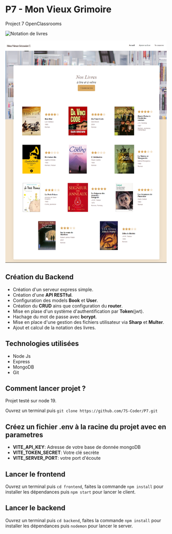 # P7 - Mon Vieux Grimoire

Project 7 OpenClassrooms

![Notation de livres](https://img.shields.io/badge/Notation%20de%20livres-Mon_vieux_grimoire-gold)

<div align="center">
<img src="https://github.com/JonathanCornic/mon-vieux-grimoire/blob/main/mon-vieux-grimoire-preview.png">
</div>

## Création du Backend

- Création d'un serveur express simple.
- Création d'une **API RESTful**.
- Configuration des models **Book** et **User**.
- Création du **CRUD** ains que configuration du **router**.
- Mise en plase d'un système d'authentification par **Token**(jwt).
- Hachage du mot de passe avec **bcrypt**.
- Mise en place d'une gestion des fichiers utilisateur via **Sharp** et **Multer**.
- Ajout et calcul de la notation des livres.

## Technologies utilisées

- Node Js
- Express
- MongoDB
- Git

## Comment lancer projet ?

Projet testé sur node 19.

Ouvrez un terminal puis `git clone https://github.com/7S-Coder/P7.git`

## Créez un fichier .env à la racine du projet avec en parametres

- **VITE_API_KEY**: Adresse de votre base de donnée mongoDB
- **VITE_TOKEN_SECRET**: Votre clé secrète
- **VITE_SERVER_PORT**: votre port d'écoute

## Lancer le frontend

Ouvrez un terminal puis `cd frontend`, faites la commande `npm install` pour installer les dépendances puis `npm start` pour lancer le client.

## Lancer le backend

Ouvrez un terminal puis `cd backend`, faites la commande `npm install` pour installer les dépendances puis `nodemon` pour lancer le server.

